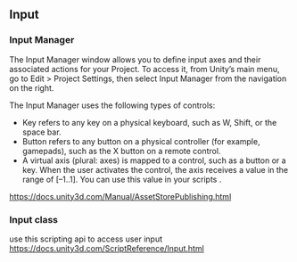 ## Input

### Input Manager
The Input Manager window allows you to define input axes and their associated actions for your Project. To access it, from Unity’s main menu, go to Edit > Project Settings, then select Input Manager from the navigation on the right.

The Input Manager uses the following types of controls:

- Key refers to any key on a physical keyboard, such as W, Shift, or the space bar.
- Button refers to any button on a physical controller (for example, gamepads), such as the X button on a remote control.
- A virtual axis (plural: axes) is mapped to a control, such as a button or a key. When the user activates the control, the axis receives a value in the range of [–1..1]. You can use this value in your scripts
.

https://docs.unity3d.com/Manual/AssetStorePublishing.html


### Input class 
use this scripting api to access user input \
https://docs.unity3d.com/ScriptReference/Input.html
